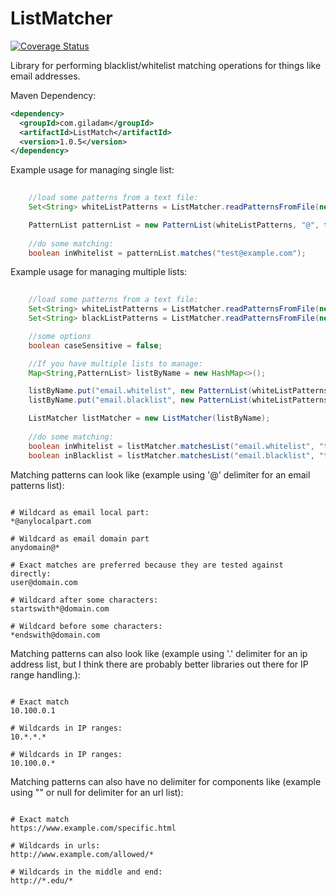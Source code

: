 ListMatcher
=========

[![Coverage Status](https://coveralls.io/repos/giladam/ListMatch/badge.png?branch=1.1)](https://coveralls.io/r/giladam/ListMatch?branch=1.1)

Library for performing blacklist/whitelist matching operations for things like email addresses.


Maven Dependency:

```xml
<dependency>
  <groupId>com.giladam</groupId>
  <artifactId>ListMatch</artifactId>
  <version>1.0.5</version>
</dependency>
```


Example usage for managing single list:

```java
    
    //load some patterns from a text file:
    Set<String> whiteListPatterns = ListMatcher.readPatternsFromFile(new File("/tmp/someWhitelist.txt"));

    PatternList patternList = new PatternList(whiteListPatterns, "@", false);
        
    //do some matching:
    boolean inWhitelist = patternList.matches("test@example.com");
```


Example usage for managing multiple lists:

```java
    
    //load some patterns from a text file:
    Set<String> whiteListPatterns = ListMatcher.readPatternsFromFile(new File("/tmp/someWhitelist.txt"));
    Set<String> blackListPatterns = ListMatcher.readPatternsFromFile(new File("/tmp/someBlacklist.txt"));

    //some options
    boolean caseSensitive = false;

    //If you have multiple lists to manage:
    Map<String,PatternList> listByName = new HashMap<>();

    listByName.put("email.whitelist", new PatternList(whiteListPatterns, "@", caseSensitive));
    listByName.put("email.blacklist", new PatternList(whiteListPatterns, "@", caseSensitive));

    ListMatcher listMatcher = new ListMatcher(listByName);
    
    //do some matching:
    boolean inWhitelist = listMatcher.matchesList("email.whitelist", "test@example.com");
    boolean inBlacklist = listMatcher.matchesList("email.blacklist", "test@example.com");
```



Matching patterns can look like (example using '@' delimiter for an email patterns list):

```

# Wildcard as email local part:
*@anylocalpart.com

# Wildcard as email domain part
anydomain@*

# Exact matches are preferred because they are tested against directly:
user@domain.com

# Wildcard after some characters:
startswith*@domain.com

# Wildcard before some characters:
*endswith@domain.com
```


Matching patterns can also look like (example using '.' delimiter for an ip address list, but I think there are probably
better libraries out there for IP range handling.):


```

# Exact match
10.100.0.1

# Wildcards in IP ranges:
10.*.*.*

# Wildcards in IP ranges:
10.100.0.*

```



Matching patterns can also have no delimiter for components like (example using "" or null for delimiter for an url list):

```

# Exact match
https://www.example.com/specific.html

# Wildcards in urls:
http://www.example.com/allowed/*

# Wildcards in the middle and end:
http://*.edu/*

```
